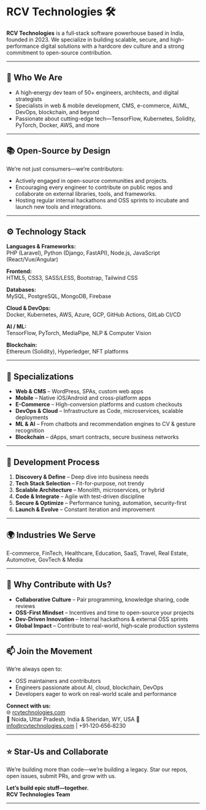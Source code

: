 # RCV Technologies 🛠️

**RCV Technologies** is a full‑stack software powerhouse based in India, founded in 2023. We specialize in building scalable, secure, and high-performance digital solutions with a hardcore dev culture and a strong commitment to open-source contribution.

---

## 🚀 Who We Are
- A high‑energy dev team of 50+ engineers, architects, and digital strategists
- Specialists in web & mobile development, CMS, e-commerce, AI/ML, DevOps, blockchain, and beyond
- Passionate about cutting-edge tech—TensorFlow, Kubernetes, Solidity, PyTorch, Docker, AWS, and more

---

## 📚 Open‑Source by Design
We’re not just consumers—we’re contributors:
- Actively engaged in open-source communities and projects.
- Encouraging every engineer to contribute on public repos and collaborate on external libraries, tools, and frameworks.
- Hosting regular internal hackathons and OSS sprints to incubate and launch new tools and integrations.

---

## ⚙️ Technology Stack

**Languages & Frameworks:**  
PHP (Laravel), Python (Django, FastAPI), Node.js, JavaScript (React/Vue/Angular)

**Frontend:**  
HTML5, CSS3, SASS/LESS, Bootstrap, Tailwind CSS

**Databases:**  
MySQL, PostgreSQL, MongoDB, Firebase

**Cloud & DevOps:**  
Docker, Kubernetes, AWS, Azure, GCP, GitHub Actions, GitLab CI/CD

**AI / ML:**  
TensorFlow, PyTorch, MediaPipe, NLP & Computer Vision

**Blockchain:**  
Ethereum (Solidity), Hyperledger, NFT platforms

---

## 🔄 Specializations
- **Web & CMS** – WordPress, SPAs, custom web apps  
- **Mobile** – Native iOS/Android and cross-platform apps  
- **E-Commerce** – High-conversion platforms and custom checkouts
- **DevOps & Cloud** – Infrastructure as Code, microservices, scalable deployments  
- **ML & AI** – From chatbots and recommendation engines to CV & gesture recognition  
- **Blockchain** – dApps, smart contracts, secure business networks  

---

## 🧠 Development Process
1. **Discovery & Define** – Deep dive into business needs  
2. **Tech Stack Selection** – Fit-for-purpose, not trendy  
3. **Scalable Architecture** – Monolith, microservices, or hybrid  
4. **Code & Integrate** – Agile with test-driven discipline  
5. **Secure & Optimize** – Performance tuning, automation, security-first  
6. **Launch & Evolve** – Constant iteration and improvement

---

## 🌍 Industries We Serve
E-commerce, FinTech, Healthcare, Education, SaaS, Travel, Real Estate, Automotive, GovTech & Media

---

## 🤝 Why Contribute with Us?
- **Collaborative Culture** – Pair programming, knowledge sharing, code reviews
- **OSS-First Mindset** – Incentives and time to open-source your projects
- **Dev-Driven Innovation** – Internal hackathons & external OSS sprints
- **Global Impact** – Contribute to real-world, high‑scale production systems

---

## 📫 Join the Movement
We’re always open to:
- OSS maintainers and contributors
- Engineers passionate about AI, cloud, blockchain, DevOps
- Developers eager to work on real-world scale and performance

**Connect with us:**  
🌐 [rcvtechnologies.com](https://www.rcvtechnologies.com)  
📍 Noida, Uttar Pradesh, India & Sheridan, WY, USA
📧 info@rcvtechnologies.com | +91‑120‑656‑8230

---

## ⭐ Star‑Us and Collaborate
We’re building more than code—we’re building a legacy. Star our repos, open issues, submit PRs, and grow with us.

**Let’s build epic stuff—together.**  
**RCV Technologies Team**

---

